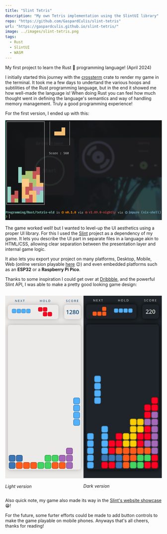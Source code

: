 ```yaml
---
title: "Slint Tetris"
description: "My own Tetris implementation using the SlintUI library"
repo: "https://github.com/GaspardCulis/slint-tetris"
url: "https://gaspardculis.github.io/slint-tetris/"
image: ../images/slint-tetris.png
tags:
  - Rust
  - SlintUI
  - WASM
---
```


My first project to learn the Rust 🦀 programming language! (April 2024)

I initially started this journey with the [crossterm](https://crates.io/crates/crossterm) crate to render my game in the terminal. 
It took me a few days to undertand the various hoops and subtilities of the Rust programming language, but in the end it showed me how well-made the language is! When doing Rust you can feel how much thought went in defining the language's semantics and way of handling memory management. Truly a good programming experience!

For the first version, I ended up with this:

![Image of the TLI version](../images/tli-tetris.png)

The game worked well! but I wanted to level-up the UI aesthetics using a proper UI library. For this I used the [Slint](https://slint.dev/) project as a dependency of my game. It lets you describe the UI part in separate files in a language akin to HTML/CSS, allowing clear separation between the presentation layer and internal game logic.

It also lets you export your project on many platforms, Desktop, Mobile, Web (online version playable [here](https://www.gasdev.fr/slint-tetris/) 😉) and even embedded platforms such as an **ESP32** or a **Raspberry Pi Pico**.

Thanks to some inspiration I could get over at [Dribbble](https://dribbble.com/shots/9976347-Neumorphic-Tetris), and the powerful Slint API, I was able to make a pretty good looking game design:

<div style="display: flex; justify-content: space-evenly;">

<div>

![Light version](../images/slint-tetris-light.png)

*Light version*

</div>

<div>

![Dark version](../images/slint-tetris-dark.png)

*Dark version*

</div>

</div>

Also quick note, my game also made its way in the [Slint's website showcase](https://slint.dev/showcase#tetris) 😁!

For the future, some furter efforts could be made to add button controls to make the game playable on mobile phones. Anyways that's all cheers, thanks for reading!